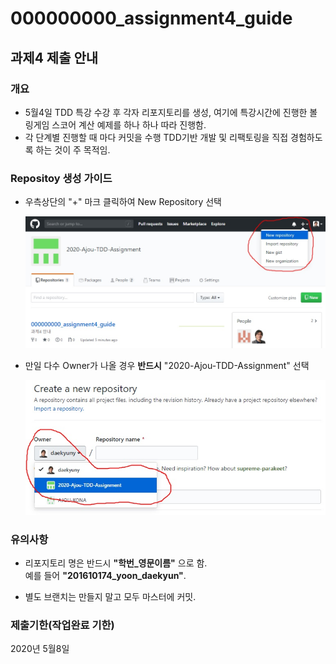 # 000000000_assignment4_guide
## 과제4 제출 안내

### 개요
* 5월4일 TDD 특강 수강 후 각자 리포지토리를 생성, 여기에 특강시간에 진행한 볼링게임 스코어 계산 예제를 하나 하나 따라 진행함.
* 각 단계별 진행할 때 마다 커밋을 수행 TDD기반 개발 및 리팩토링을 직접 경험하도록 하는 것이 주 목적임.

### Repositoy 생성 가이드
* 우측상단의 "+" 마크 클릭하여 New Repository 선택
  
  <img src="./repo_create1.jpg"  width="600">
  
* 만일 다수 Owner가 나올 경우 **반드시** "2020-Ajou-TDD-Assignment" 선택
  
  <img src="./repo_create2.jpg"  width="600">
   
### 유의사항
* 리포지토리 명은 반드시 **"학번_영문이름"** 으로 함.  
예를 들어 **"201610174_yoon_daekyun"**.
  
* 별도 브랜치는 만들지 말고 모두 마스터에 커밋.

### 제출기한(작업완료 기한)
2020년 5월8일
